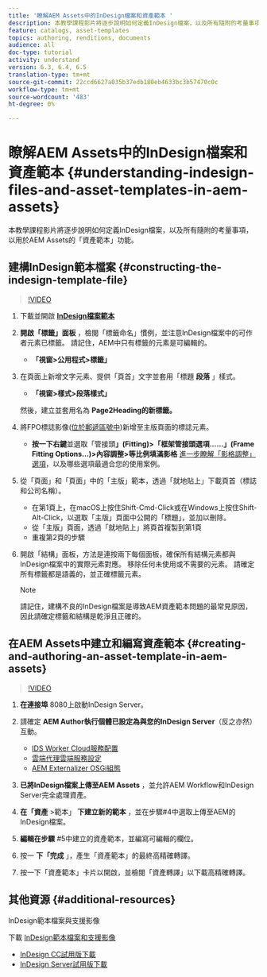 ```yaml
---
title: '瞭解AEM Assets中的InDesign檔案和資產範本 '
description: 本教學課程影片將逐步說明如何定義InDesign檔案，以及所有隨附的考量事項，以用於AEM Assets的「資產範本」功能。
feature: catalogs, asset-templates
topics: authoring, renditions, documents
audience: all
doc-type: tutorial
activity: understand
version: 6.3, 6.4, 6.5
translation-type: tm+mt
source-git-commit: 22ccd6627a035b37edb180eb4633bc3b57470c0c
workflow-type: tm+mt
source-wordcount: '483'
ht-degree: 0%

---
```



# 瞭解AEM Assets中的InDesign檔案和資產範本 {#understanding-indesign-files-and-asset-templates-in-aem-assets}

本教學課程影片將逐步說明如何定義InDesign檔案，以及所有隨附的考量事項，以用於AEM Assets的「資產範本」功能。

## 建構InDesign範本檔案 {#constructing-the-indesign-template-file}

>[!VIDEO](https://video.tv.adobe.com/v/19293/?quality=9&learn=on)

1. 下載並開啟 [**InDesign檔案範本**](assets/asset-templates-tutorial-video--supporting-files.zip)
2. **開啟「標籤」面板** ，檢閱「標籤命名」慣例，並注意InDesign檔案中的可作者元素已標籤。 請記住，AEM中只有標籤的元素是可編輯的。

   * **「視窗>公用程式>標籤」**

3. 在頁面上新增文字元素、提供「頁首」文字並套用「標題 **段落** 」樣式。

   * **「視窗>樣式>段落樣式」**

   然後，建立並套用名為 **Page2Heading的新標籤。**

4. 將FPO標誌影像([位於郵遞區號中](assets/asset-templates-tutorial-video--supporting-files.zip))新增至主版頁面的標誌元素。

   * **按一下右鍵**&#x200B;並選取「管接頭&#x200B;**」(Fitting)>「框架管接頭選項……」(Frame Fitting Options...)>內容調整>等比例填滿影格**
   [進一步瞭解「影格調整」選項](https://helpx.adobe.com/indesign/using/frames-objects.html#fitting_objects_to_frames)，以及哪些選項最適合您的使用案例。

5. 從「頁面」和「頁面」中的「主版」範本，透過「就地貼上」下載頁首（標誌和公司名稱）。

   * 在第1頁上，在macOS上按住Shift-Cmd-Click或在Windows上按住Shift-Alt-Click，以選取「主版」頁面中公開的「標題」，並加以刪除。
   * 從「主版」頁面，透過「就地貼上」將頁首複製到第1頁
   * 重複第2頁的步驟

6. 開啟「結構」面板，方法是連按兩下每個面板，確保所有結構元素都與InDesign檔案中的實際元素對應。 移除任何未使用或不需要的元素。 請確定所有標籤都是語義的，並正確標籤元素。

   >[!NOTE]
   >
   >請記住，建構不良的InDesign檔案是導致AEM資產範本問題的最常見原因，因此請確定標籤和結構是乾淨且正確的。

## 在AEM Assets中建立和編寫資產範本 {#creating-and-authoring-an-asset-template-in-aem-assets}

>[!VIDEO](https://video.tv.adobe.com/v/19294/?quality=9&learn=on)

1. **在連接埠** 8080上啟動InDesign Server。
2. 請確定 **AEM Author執行個體已設定為與您的InDesign Server**（反之亦然）互動。

   * [IDS Worker Cloud服務配置](http://localhost:4502/etc/cloudservices/proxy/ids.html)
   * [雲端代理雲端服務設定](http://localhost:4502/etc/cloudservices/proxy.html)
   * [AEM Externalizer OSGi組態](http://localhost:4502/system/console/configMgr)

3. **已將InDesign檔案上傳至AEM Assets** ，並允許AEM Workflow和InDesign Server完全處理資產。
4. **在「資產** >範本」 **下建立新的範本** ，並在步驟#4中選取上傳至AEM的InDesign檔案。
5. **編輯在步驟** #5中建立的資產範本，並編寫可編輯的欄位。
6. 按一 **下「完成** 」，產生「資產範本」的最終高精確轉譯。
7. 按一下「資產範本」卡片以開啟，並檢閱「資產轉譯」以下載高精確轉譯。

## 其他資源 {#additional-resources}

InDesign範本檔案與支援影像

下載 [InDesign範本檔案和支援影像](assets/asset-templates-tutorial-video--supporting-files-1.zip)

* [InDesign CC試用版下載](https://creative.adobe.com/products/download/indesign)
* [InDesign Server試用版下載](https://www.adobe.com/devnet/indesign/indesign-server-trial-downloads.html)
